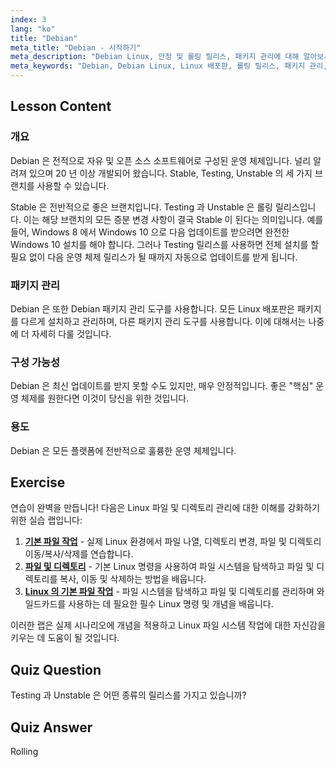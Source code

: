 ```yaml
---
index: 3
lang: "ko"
title: "Debian"
meta_title: "Debian - 시작하기"
meta_description: "Debian Linux, 안정 및 롤링 릴리스, 패키지 관리에 대해 알아보세요. Debian 이 초보자와 중급 사용자에게 훌륭한 핵심 OS 인 이유를 알아보세요."
meta_keywords: "Debian, Debian Linux, Linux 배포판, 롤링 릴리스, 패키지 관리, Linux 튜토리얼, 초보자 Linux, Linux 가이드"
---
```


## Lesson Content

### 개요

Debian 은 전적으로 자유 및 오픈 소스 소프트웨어로 구성된 운영 체제입니다. 널리 알려져 있으며 20 년 이상 개발되어 왔습니다. Stable, Testing, Unstable 의 세 가지 브랜치를 사용할 수 있습니다.

Stable 은 전반적으로 좋은 브랜치입니다. Testing 과 Unstable 은 롤링 릴리스입니다. 이는 해당 브랜치의 모든 증분 변경 사항이 결국 Stable 이 된다는 의미입니다. 예를 들어, Windows 8 에서 Windows 10 으로 다음 업데이트를 받으려면 완전한 Windows 10 설치를 해야 합니다. 그러나 Testing 릴리스를 사용하면 전체 설치를 할 필요 없이 다음 운영 체제 릴리스가 될 때까지 자동으로 업데이트를 받게 됩니다.

### 패키지 관리

Debian 은 또한 Debian 패키지 관리 도구를 사용합니다. 모든 Linux 배포판은 패키지를 다르게 설치하고 관리하며, 다른 패키지 관리 도구를 사용합니다. 이에 대해서는 나중에 더 자세히 다룰 것입니다.

### 구성 가능성

Debian 은 최신 업데이트를 받지 못할 수도 있지만, 매우 안정적입니다. 좋은 "핵심" 운영 체제를 원한다면 이것이 당신을 위한 것입니다.

### 용도

Debian 은 모든 플랫폼에 전반적으로 훌륭한 운영 체제입니다.

## Exercise

연습이 완벽을 만듭니다! 다음은 Linux 파일 및 디렉토리 관리에 대한 이해를 강화하기 위한 실습 랩입니다:

1. **[기본 파일 작업](https://labex.io/ko/labs/linux-basic-files-operations-270248)** - 실제 Linux 환경에서 파일 나열, 디렉토리 변경, 파일 및 디렉토리 이동/복사/삭제를 연습합니다.
2. **[파일 및 디렉토리](https://labex.io/ko/labs/linux-files-and-directories-270246)** - 기본 Linux 명령을 사용하여 파일 시스템을 탐색하고 파일 및 디렉토리를 복사, 이동 및 삭제하는 방법을 배웁니다.
3. **[Linux 의 기본 파일 작업](https://labex.io/ko/labs/linux-basic-file-operations-in-linux-18001)** - 파일 시스템을 탐색하고 파일 및 디렉토리를 관리하며 와일드카드를 사용하는 데 필요한 필수 Linux 명령 및 개념을 배웁니다.

이러한 랩은 실제 시나리오에 개념을 적용하고 Linux 파일 시스템 작업에 대한 자신감을 키우는 데 도움이 될 것입니다.

## Quiz Question

Testing 과 Unstable 은 어떤 종류의 릴리스를 가지고 있습니까?

## Quiz Answer

Rolling
